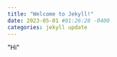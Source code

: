 ```yaml
---
title: "Welcome to Jekyll!"
date: 2023-05-01 #01:26:28 -0400
categories: jekyll update
---
```


"Hi"
